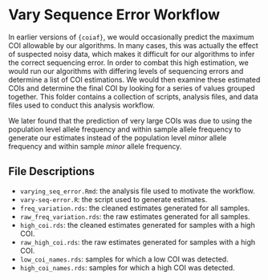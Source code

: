 # Vary Sequence Error Workflow

In earlier versions of `{coiaf}`, we would occasionally predict the maximum COI
allowable by our algorithms. In many cases, this was actually the effect of
suspected noisy data, which makes it difficult for our algorithms to infer the
correct sequencing error. In order to combat this high estimation, we would run
our algorithms with differing levels of sequencing errors and determine a list
of COI estimations. We would then examine these estimated COIs and determine the
final COI by looking for a series of values grouped together. This folder
contains a collection of scripts, analysis files, and data files used to conduct
this analysis workflow.

We later found that the prediction of very large COIs was due to using the
population level allele frequency and within sample allele frequency to generate
our estimates instead of the population level _minor_ allele frequency and
within sample _minor_ allele frequency.

## File Descriptions

- `varying_seq_error.Rmd`: the analysis file used to motivate the workflow.
- `vary-seq-error.R`: the script used to generate estimates.
- `freq_variation.rds`: the cleaned estimates generated for all samples.
- `raw_freq_variation.rds`: the raw estimates generated for all samples.
- `high_coi.rds`: the cleaned estimates generated for samples with a high COI.
- `raw_high_coi.rds`: the raw estimates generated for samples with a high COI.
- `low_coi_names.rds`: samples for which a low COI was detected.
- `high_coi_names.rds`: samples for which a high COI was detected.
